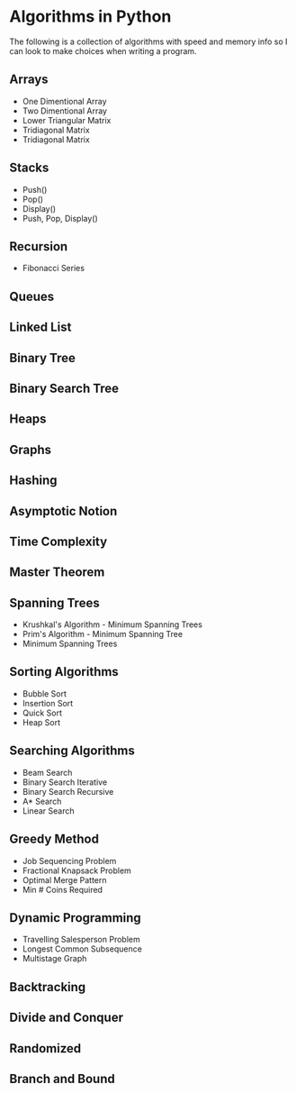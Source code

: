 # Algorithms in Python

The following is a collection of algorithms with speed and memory info so I can look to make choices when writing a program.

## Arrays

* One Dimentional Array
* Two Dimentional Array
* Lower Triangular Matrix
* Tridiagonal Matrix
* Tridiagonal Matrix

## Stacks

* Push()
* Pop()
* Display()
* Push, Pop, Display()

## Recursion

* Fibonacci Series

## Queues

## Linked List

## Binary Tree

## Binary Search Tree

## Heaps

## Graphs

## Hashing

## Asymptotic Notion

## Time Complexity

## Master Theorem

## Spanning Trees

* Krushkal's Algorithm - Minimum Spanning Trees
* Prim's Algorithm - Minimum Spanning Tree
* Minimum Spanning Trees


## Sorting Algorithms

* Bubble Sort
* Insertion Sort
* Quick Sort 
* Heap Sort

## Searching Algorithms

* Beam Search 
* Binary Search Iterative
* Binary Search Recursive
* A* Search
* Linear Search

## Greedy Method

* Job Sequencing Problem
* Fractional Knapsack Problem 
* Optimal Merge Pattern 
* Min # Coins Required

## Dynamic Programming

* Travelling Salesperson Problem
* Longest Common Subsequence
* Multistage Graph

## Backtracking

## Divide and Conquer

## Randomized

## Branch and Bound



